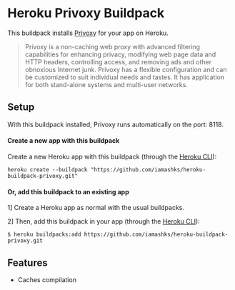 # Heroku Privoxy Buildpack

This buildpack installs [Privoxy][1] for your app on Heroku.

> Privoxy is a non-caching web proxy with advanced filtering capabilities for enhancing privacy, modifying web page data and HTTP headers, controlling access, and removing ads and other obnoxious Internet junk. Privoxy has a flexible configuration and can be customized to suit individual needs and tastes. It has application for both stand-alone systems and multi-user networks.

## Setup

With this buildpack installed, Privoxy runs automatically on the port: 8118.

#### Create a new app with this buildpack

Create a new Heroku app with this buildpack (through the [Heroku CLI][2]):

```shell
heroku create --buildpack "https://github.com/iamashks/heroku-buildpack-privoxy.git"
```

#### Or, add this buildpack to an existing app

1] Create a Heroku app as normal with the usual buildpacks.

2] Then, add this buildpack in your app (through the [Heroku CLI][2]):

```shell
$ heroku buildpacks:add https://github.com/iamashks/heroku-buildpack-privoxy.git
```

## Features

* Caches compilation

[1]: https://www.privoxy.org/
[2]: https://devcenter.heroku.com/articles/heroku-cli#getting-started